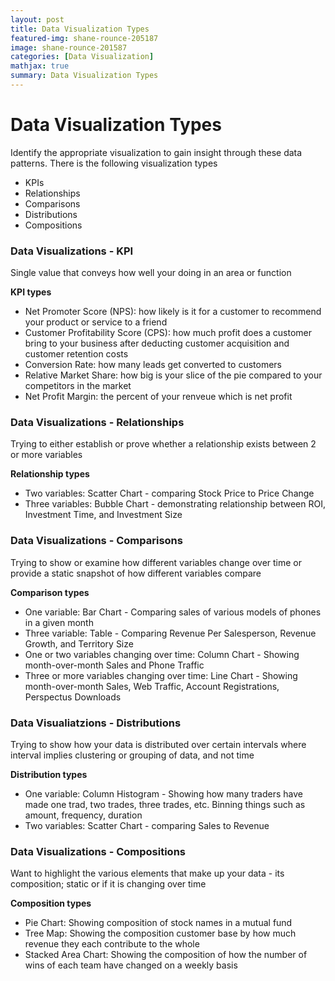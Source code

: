 ```yaml
---
layout: post
title: Data Visualization Types
featured-img: shane-rounce-205187
image: shane-rounce-201587
categories: [Data Visualization]
mathjax: true
summary: Data Visualization Types
---
```


# Data Visualization Types
Identify the appropriate visualization to gain insight through these data patterns. There is the following visualization types
- KPIs
- Relationships
- Comparisons
- Distributions
- Compositions

### Data Visualizations - KPI

Single value that conveys how well your doing in an area or function

**KPI types**
- Net Promoter Score (NPS): how likely is it for a customer to recommend your product or service to a friend
- Customer Profitability Score (CPS): how much profit does a customer bring to your business after deducting customer acquisition and customer retention costs
- Conversion Rate: how many leads get converted to customers
- Relative Market Share: how big is your slice of the pie compared to your competitors in the market
- Net Profit Margin: the percent of your renveue which is net profit

### Data Visualizations - Relationships

Trying to either establish or prove whether a relationship exists between 2 or more variables

**Relationship types**
- Two variables: Scatter Chart - comparing Stock Price to Price Change
- Three variables: Bubble Chart - demonstrating relationship between ROI, Investment Time, and Investment Size

### Data Visualizations - Comparisons

Trying to show or examine how different variables change over time or provide a static snapshot of how different variables compare

**Comparison types**
- One variable: Bar Chart - Comparing sales of various models of phones in a given month
- Three variable: Table - Comparing Revenue Per Salesperson, Revenue Growth, and Territory Size
- One or two variables changing over time: Column Chart - Showing month-over-month Sales and Phone Traffic
- Three or more variables changing over time: Line Chart - Showing month-over-month Sales, Web Traffic, Account Registrations, Perspectus Downloads

### Data Visualiatzions - Distributions

Trying to show how your data is distributed over certain intervals where interval implies clustering or grouping of data, and not time

**Distribution types**
- One variable: Column Histogram - Showing how many traders have made one trad, two trades, three trades, etc. Binning things such as amount, frequency, duration
- Two variables: Scatter Chart - comparing Sales to Revenue

### Data Visualizations - Compositions

Want to highlight the various elements that make up your data - its composition; static or if it is changing over time

**Composition types**
- Pie Chart: Showing composition of stock names in a mutual fund
- Tree Map: Showing the composition customer base by how much revenue they each contribute to the whole
- Stacked Area Chart: Showing the composition of how the number of wins of each team have changed on a weekly basis

